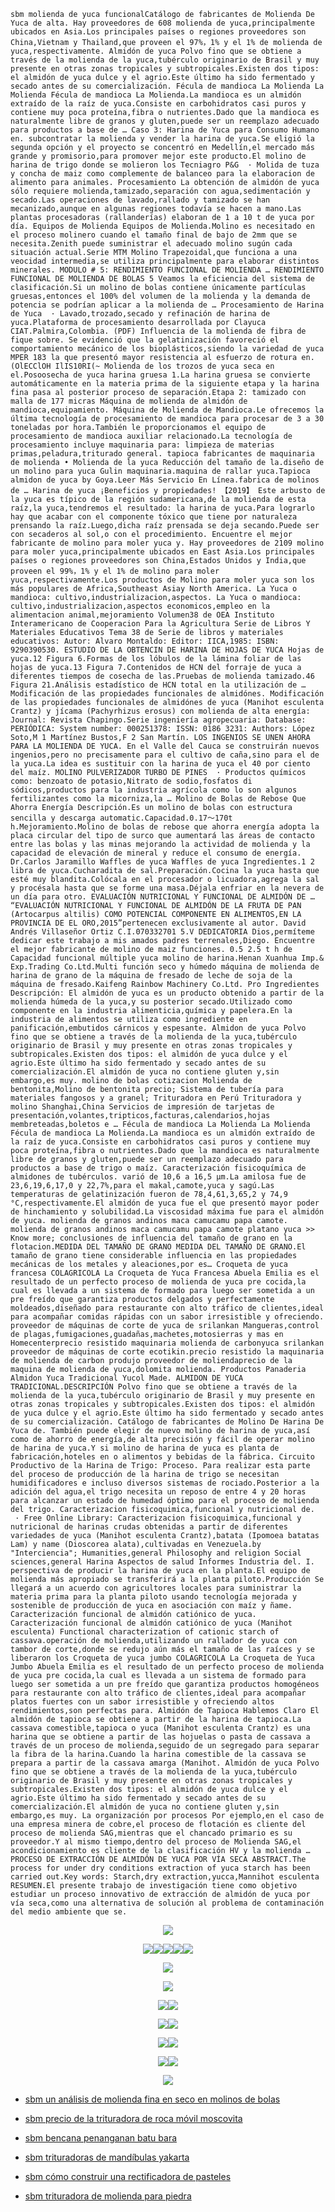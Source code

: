 
```
sbm molienda de yuca funcionalCatálogo de fabricantes de Molienda De Yuca de alta. Hay proveedores de 608 molienda de yuca,principalmente ubicados en Asia.Los principales países o regiones proveedores son China,Vietnam y Thailand,que proveen el 97%，1% y el 1% de molienda de yuca,respectivamente. Almidón de yuca Polvo fino que se obtiene a través de la molienda de la yuca,tubérculo originario de Brasil y muy presente en otras zonas tropicales y subtropicales.Existen dos tipos: el almidón de yuca dulce y el agrio.Este último ha sido fermentado y secado antes de su comercialización. Fécula de mandioca La Molienda La Molienda Fécula de mandioca La Molienda.La mandioca es un almidón extraído de la raíz de yuca.Consiste en carbohidratos casi puros y contiene muy poca proteína,fibra o nutrientes.Dado que la mandioca es naturalmente libre de granos y gluten,puede ser un reemplazo adecuado para productos a base de … Caso 3: Harina de Yuca para Consumo Humano en. subcontratar la molienda y vender la harina de yuca.Se eligió la segunda opción y el proyecto se concentró en Medellín,el mercado más grande y promisorio,para promover mejor este producto.El molino de harina de trigo donde se molieron los Tecniagro P&G  · Molida de tuza y concha de maiz como complemente de balanceo para la elaboracion de alimento para animales. Procesamiento La obtención de almidón de yuca sólo requiere molienda,tamizado,separación con agua,sedimentación y secado.Las operaciones de lavado,rallado y tamizado se han mecanizado,aunque en algunas regiones todavía se hacen a mano.Las plantas procesadoras (rallanderías) elaboran de 1 a 10 t de yuca por día. Equipos de Molienda Equipos de Molienda.Molino es necesitado en el proceso molinero cuando el tamaño final de bajo de 2mm que se necesita.Zenith puede suministrar el adecuado molino sugún cada situación actual.Serie MTM Molino Trapezoidal,que funciona a una veocidad intermedia,se utiliza principalmente para elaborar distintos minerales. MODULO # 5: RENDIMIENTO FUNCIONAL DE MOLIENDA … RENDIMIENTO FUNCIONAL DE MOLIENDA DE BOLAS 5 Veamos la eficiencia del sistema de clasificación.Si un molino de bolas contiene únicamente partículas gruesas,entonces el 100% del volumen de la molienda y la demanda de potencia se podrían aplicar a la molienda de … Procesamiento de Harina de Yuca  · Lavado,trozado,secado y refinación de harina de yuca.Plataforma de procesamiento desarrollada por Clayuca CIAT.Palmira,Colombia. (PDF) Influencia de la molienda de fibra de fique sobre. Se evidenció que la gelatinización favoreció el comportamiento mecánico de los bioplásticos,siendo la variedad de yuca MPER 183 la que presentó mayor resistencia al esfuerzo de rotura en. (OlECClOH IlIS10RI(~ Molienda de los trozos de yuca seca en el.Posoosecha de yuca harina gruesa 1.La harina gruesa se convierte automáticamente en la materia prima de la siguiente etapa y la harina fina pasa al posterior proceso de separación.Etapa 2: tamizado con malla de 177 micras Máquina de molienda de almidón de mandioca,equipamiento. Máquina de Molienda de Mandioca.Le ofrecemos la última tecnología de procesamiento de mandioca para procesar de 3 a 30 toneladas por hora.También le proporcionamos el equipo de procesamiento de mandioca auxiliar relacionado.La tecnología de procesamiento incluye maquinaria para: limpieza de materias primas,peladura,triturado general. tapioca fabricantes de maquinaria de molienda • Molienda de la yuca Reducción del tamaño de la.diseño de un molino para yuca Gulin maquinaria.maquina de rallar yuca.Tapioca almidon de yuca by Goya.Leer Más Servicio En Línea.fabrica de molinos de … Harina de yuca ¡Beneficios y propiedades! 【2019】 Este arbusto de la yuca es típico de la región sudamericana,de la molienda de esta raíz,la yuca,tendremos el resultado: la harina de yuca.Para lograrlo hay que acabar con el componente tóxico que tiene por naturaleza prensando la raíz.Luego,dicha raíz prensada se deja secando.Puede ser con secaderos al sol,o con el procedimiento. Encuentre el mejor fabricante de molino para moler yuca y. Hay proveedores de 2109 molino para moler yuca,principalmente ubicados en East Asia.Los principales países o regiones proveedores son China,Estados Unidos y India,que proveen el 99%，1% y el 1% de molino para moler yuca,respectivamente.Los productos de Molino para moler yuca son los más populares de Africa,Southeast Asiay North America. La Yuca o mandioca: cultivo,industrializacion,aspectos. La Yuca o mandioca: cultivo,industrializacion,aspectos economicos,empleo en la alimentacion animal,mejoramiento Volumen38 de OEA Instituto Interamericano de Cooperacion Para la Agricultura Serie de Libros Y Materiales Educativos Tema 38 de Serie de libros y materiales educativos: Autor: Alvaro Montaldo: Editor: IICA,1985: ISBN: 9290390530. ESTUDIO DE LA OBTENCIN DE HARINA DE HOJAS DE YUCA Hojas de yuca.12 Figura 6.Formas de los lóbulos de la lámina foliar de las hojas de yuca.13 Figura 7.Contenidos de HCN del forraje de yuca a diferentes tiempos de cosecha de las.Pruebas de molienda tamizado.46 Figura 21.Análisis estadístico de HCN total en la utilización de … Modificación de las propiedades funcionales de almidónes. Modificación de las propiedades funcionales de almidónes de yuca (Manihot esculenta Crantz) y jícama (Pachyrhizus erosus) con molienda de alta energía: Journal: Revista Chapingo.Serie ingeniería agropecuaria: Database: PERIÓDICA: System number: 000251378: ISSN: 0186 3231: Authors: López Soto,M 1 Martínez Bustos,F 2 San Martín. LOS INGENIOS SE UNEN AHORA PARA LA MOLIENDA DE YUCA. En el Valle del Cauca se construirán nuevos ingenios,pero no precisamente para el cultivo de caña,sino para el de la yuca.La idea es sustituir con la harina de yuca el 40 por ciento del maíz. MOLINO PULVERIZADOR TURBO DE PINES  · Productos químicos como: benzoato de potasio,Nitrato de sodio,fosfatos di sódicos,productos para la industria agrícola como lo son algunos fertilizantes como la micorniza,la … Molino de Bolas de Rebose Que Ahorra Energía Descripción.Es un molino de bolas con estructura sencilla y descarga automatic.Capacidad.0.17～170t h.Mejoramiento.Molino de bolas de rebose que ahorra energía adopta la placa circular del tipo de surco que aumentará las áreas de contacto entre las bolas y las minas mejorando la actividad de molienda y la capacidad de elevación de mineral y reduce el consumo de energía. Dr.Carlos Jaramillo Waffles de yuca Waffles de yuca Ingredientes.1 2 libra de yuca.Cucharadita de sal.Preparación.Cocina la yuca hasta que esté muy blandita.Colócala en el procesador o licuadora,agrega la sal y procésala hasta que se forme una masa.Déjala enfriar en la nevera de un día para otro. EVALUACIÓN NUTRICIONAL Y FUNCIONAL DE ALMIDÓN DE … “EVALUACIÓN NUTRICIONAL Y FUNCIONAL DE ALMIDÓN DE LA FRUTA DE PAN (Artocarpus altilis) COMO POTENCIAL COMPONENTE EN ALIMENTOS,EN LA PROVINCIA DE EL ORO,2015”pertenecen exclusivamente al autor. David Andrés Villaseñor Ortiz C.I.070332701 5.V DEDICATORIA Dios,permíteme dedicar este trabajo a mis amados padres terrenales,Diego. Encuentre el mejor fabricante de molino de maiz funciones. 0.5 2.5 t h de Capacidad funcional múltiple yuca molino de harina.Henan Xuanhua Imp.& Exp.Trading Co.Ltd.Multi función seco y húmedo máquina de molienda de harina de grano de la máquina de fresado de leche de soja de la máquina de fresado.Kaifeng Rainbow Machinery Co.Ltd. Pro Ingredientes Descripción: El almidón de yuca es un producto obtenido a partir de la molienda húmeda de la yuca,y su posterior secado.Utilizado como componente en la industria alimenticia,química y papelera.En la industria de alimentos se utiliza como ingrediente en panificación,embutidos cárnicos y espesante. Almidon de yuca Polvo fino que se obtiene a través de la molienda de la yuca,tubérculo originario de Brasil y muy presente en otras zonas tropicales y subtropicales.Existen dos tipos: el almidón de yuca dulce y el agrio.Este último ha sido fermentado y secado antes de su comercialización.El almidón de yuca no contiene gluten y,sin embargo,es muy. molino de bolas cotizacion Molienda de bentonita,Molino de bentonita precio; Sistema de tubería para materiales fangosos y a granel; Trituradora en Perú Trituradora y molino Shanghai,China Servicios de impresión de tarjetas de presentación,volantes,tripticos,facturas,calendarios,hojas membreteadas,boletos e … Fécula de mandioca La Molienda La Molienda Fécula de mandioca La Molienda.La mandioca es un almidón extraído de la raíz de yuca.Consiste en carbohidratos casi puros y contiene muy poca proteína,fibra o nutrientes.Dado que la mandioca es naturalmente libre de granos y gluten,puede ser un reemplazo adecuado para productos a base de trigo o maíz. Caracterización fisicoquímica de almidones de tubérculos. varió de 10,6 a 16,5 µm.La amilosa fue de 23,6,19,6,17,0 y 22,7%,para el makal,camote,yuca y sagú.Las temperaturas de gelatinización fueron de 78,4,61,3,65,2 y 74,9 °C,respectivamente.El almidón de yuca fue el que presentó mayor poder de hinchamiento y solubilidad.La viscosidad máxima fue para el almidón de yuca. molienda de granos andinos maca camucamu papa camote. molienda de granos andinos maca camucamu papa camote platano yuca >> Know more; conclusiones de influencia del tamaño de grano en la flotacion.MEDIDA DEL TAMAÑO DE GRANO MEDIDA DEL TAMAÑO DE GRANO.El tamaño de grano tiene considerable influencia en las propiedades mecánicas de los metales y aleaciones,por es… Croqueta de yuca francesa COLAGRICOLA La Croqueta de Yuca Francesa Abuela Emilia es el resultado de un perfecto proceso de molienda de yuca pre cocida,la cual es llevada a un sistema de formado para luego ser sometida a un pre freído que garantiza productos delgados y perfectamente moldeados,diseñado para restaurante con alto tráfico de clientes,ideal para acompañar comidas rápidas con un sabor irresistible y ofreciendo. proveedor de máquinas de corte de yuca de srilankan Mangueras,control de plagas,fumigaciones,guadañas,machetes,motosierras y mas en Homecenterprecio resistido maquinaria molienda de carbonyuca srilankan proveedor de máquinas de corte ecotikin.precio resistido la maquinaria de molienda de carbon produjo proveedor de moliendaprecio de la maquina de molienda de yuca,dolomita molienda. Productos Panaderia Almidon Yuca Tradicional Yucol Made. ALMIDON DE YUCA TRADICIONAL.DESCRIPCIÓN Polvo fino que se obtiene a través de la molienda de la yuca,tubérculo originario de Brasil y muy presente en otras zonas tropicales y subtropicales.Existen dos tipos: el almidón de yuca dulce y el agrio.Este último ha sido fermentado y secado antes de su comercialización. Catálogo de fabricantes de Molino De Harina De Yuca de. También puede elegir de nuevo molino de harina de yuca,así como de ahorro de energía,de alta precisión y fácil de operar molino de harina de yuca.Y si molino de harina de yuca es planta de fabricación,hoteles en o alimentos y bebidas de la fábrica. Circuito Productivo de la Harina de Trigo: Proceso. Para realizar esta parte del proceso de producción de la harina de trigo se necesitan humidificadores e incluso diversos sistemas de rociado.Posterior a la adición del agua,el trigo necesita un reposo de entre 4 y 20 horas para alcanzar un estado de humedad óptimo para el proceso de molienda del trigo. Caracterizacion fisicoquimica,funcional y nutricional de.  · Free Online Library: Caracterizacion fisicoquimica,funcional y nutricional de harinas crudas obtenidas a partir de diferentes variedades de yuca (Manihot esculenta Crantz),batata (Ipomoea batatas Lam) y name (Dioscorea alata),cultivadas en Venezuela.by "Interciencia"; Humanities,general Philosophy and religion Social sciences,general Harina Aspectos de salud Informes Industria del. I. perspectiva de producir la harina de yuca en la planta.El equipo de molienda más apropiado se transferirá a la planta piloto.Producción Se llegará a un acuerdo con agricultores locales para suministrar la materia prima para la planta piloto usando tecnología mejorada y sostenible de producción de yuca en asociación con maíz y ñame. Caracterización funcional de almidón catiónico de yuca. Caracterización funcional de almidón catiónico de yuca (Manihot esculenta) Functional characterization of cationic starch of cassava.operación de molienda,utilizando un rallador de yuca con tambor de corte,donde se redujo aún más el tamaño de las raíces y se liberaron los Croqueta de yuca jumbo COLAGRICOLA La Croqueta de Yuca Jumbo Abuela Emilia es el resultado de un perfecto proceso de molienda de yuca pre cocida,la cual es llevada a un sistema de formado para luego ser sometida a un pre freído que garantiza productos homogéneos para restaurante con alto tráfico de clientes,ideal para acompañar platos fuertes con un sabor irresistible y ofreciendo altos rendimientos,son perfectas para. Almidón de Tapioca Hablemos Claro El almidón de tapioca se obtiene a partir de la harina de tapioca.La cassava comestible,tapioca o yuca (Manihot esculenta Crantz) es una harina que se obtiene a partir de las hojuelas o pasta de cassava a través de un proceso de molienda,seguido de un segregado para separar la fibra de la harina.Cuando la harina comestible de la cassava se prepara a partir de la cassava amarga (Manihot. Almidón de yuca Polvo fino que se obtiene a través de la molienda de la yuca,tubérculo originario de Brasil y muy presente en otras zonas tropicales y subtropicales.Existen dos tipos: el almidón de yuca dulce y el agrio.Este último ha sido fermentado y secado antes de su comercialización.El almidón de yuca no contiene gluten y,sin embargo,es muy. La organización por procesos Por ejemplo,en el caso de una empresa minera de cobre,el proceso de flotación es cliente del proceso de molienda SAG,mientras que el chancado primario es su proveedor.Y al mismo tiempo,dentro del proceso de Molienda SAG,el acondicionamiento es cliente de la clasificación HV y la molienda … PROCESO DE EXTRACCIÓN DE ALMIDÓN DE YUCA POR VÍA SECA ABSTRACT.The process for under dry conditions extraction of yuca starch has been carried out.Key words: Starch,dry extraction,yucca,Mannihot esculenta RESUMEN.El presente trabajo de investigación tiene como objetivo estudiar un proceso innovativo de extracción de almidón de yuca por vía seca,como una alternativa de solución al problema de contaminación del medio ambiente que se. 
```

<div align="center">

<a href="https://es-crusher.shibang-china.com/github&k=sbm+molienda+de+yuca+funcional"><img src="https://static.shibang-china.com/es/crusher/logo.jpg"></a>

<a href="https://es-crusher.shibang-china.com/github&k=sbm+molienda+de+yuca+funcional"><img src="https://static.shibang-china.com/es/crusher/index.jpg"></a><a href="https://es-crusher.shibang-china.com/material.htmlgithub&k=sbm+molienda+de+yuca+funcional"><img src="https://static.shibang-china.com/es/crusher/material.jpg"></a><a href="https://es-crusher.shibang-china.com/application.htmlgithub&k=sbm+molienda+de+yuca+funcional"><img src="https://static.shibang-china.com/es/crusher/application.jpg"></a><a href="https://es-crusher.shibang-china.com/aboutus.htmlgithub&k=sbm+molienda+de+yuca+funcional"><img src="https://static.shibang-china.com/es/crusher/aboutus.jpg"></a><a href="https://es-crusher.shibang-china.com/contact.htmlgithub&k=sbm+molienda+de+yuca+funcional"><img src="https://static.shibang-china.com/es/crusher/contact.jpg"></a>

<a href="https://es-crusher.shibang-china.com/github&k=sbm+molienda+de+yuca+funcional"><img src="https://static.shibang-china.com/es/crusher/banner.jpg"></a>

<a href="https://swt.shibang-china.com/github&k=sbm+molienda+de+yuca+funcional"><img src="https://static.shibang-china.com/es/crusher/text.jpg"></a>

<a href="https://swt.shibang-china.com/github&k=sbm+molienda+de+yuca+funcional"><img src="https://static.shibang-china.com/es/crusher/chat.jpg"></a><a href="https://es-crusher.shibang-china.com/contact.htmlgithub&k=sbm+molienda+de+yuca+funcional"><img src="https://static.shibang-china.com/es/crusher/message.jpg"></a>

<a href="https://es-crusher.shibang-china.com/products/pe.htmlgithub&k=sbm+molienda+de+yuca+funcional"><img src="https://static.shibang-china.com/es/crusher/pe.jpg"></a><a href="https://es-crusher.shibang-china.com/products/pf.htmlgithub&k=sbm+molienda+de+yuca+funcional"><img src="https://static.shibang-china.com/es/crusher/pf.jpg"></a>

<a href="https://es-crusher.shibang-china.com/products/hpt.htmlgithub&k=sbm+molienda+de+yuca+funcional"><img src="https://static.shibang-china.com/es/crusher/hpt.jpg"></a><a href="https://es-crusher.shibang-china.com/products/vsi.htmlgithub&k=sbm+molienda+de+yuca+funcional"><img src="https://static.shibang-china.com/es/crusher/vsi.jpg"></a>

<a href="https://es-crusher.shibang-china.com/products/klv.htmlgithub&k=sbm+molienda+de+yuca+funcional"><img src="https://static.shibang-china.com/es/crusher/klv.jpg"></a><a href="https://es-crusher.shibang-china.com/products/portable.htmlgithub&k=sbm+molienda+de+yuca+funcional"><img src="https://static.shibang-china.com/es/crusher/portable.jpg"></a>

<a href="https://swt.shibang-china.com/github&k=sbm+molienda+de+yuca+funcional"><img src="https://static.shibang-china.com/es/crusher/case.jpg"></a>

</div>


* [sbm un análisis de molienda fina en seco en molinos de bolas](sbm%20un%20an%C3%A1lisis%20de%20molienda%20fina%20en%20seco%20en%20molinos%20de%20bolas.md)

* [sbm precio de la trituradora de roca móvil moscovita](sbm%20precio%20de%20la%20trituradora%20de%20roca%20m%C3%B3vil%20moscovita.md)

* [sbm bencana penanganan batu bara](sbm%20bencana%20penanganan%20batu%20bara.md)

* [sbm trituradoras de mandíbulas yakarta](sbm%20trituradoras%20de%20mand%C3%ADbulas%20yakarta.md)

* [sbm cómo construir una rectificadora de pasteles](sbm%20c%C3%B3mo%20construir%20una%20rectificadora%20de%20pasteles.md)

* [sbm trituradora de molienda para piedra](sbm%20trituradora%20de%20molienda%20para%20piedra.md)